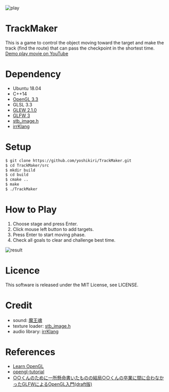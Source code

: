 ![play](https://github.com/yoshikiri/TrackMaker/blob/master/resource/thumbnail/play.png)


# TrackMaker
This is a game to control the object moving toward the target and make the track (find the route) that can pass the checkpoint in the shortest time.   
[Demo play movie on YouTube](https://youtu.be/pc5txYNgkhs)

# Dependency
- Ubuntu 18.04
- C++14
- [OpenGL 3.3](https://www.opengl.org/)
- GLSL 3.3
- [GLEW 2.1.0](http://glew.sourceforge.net/)
- [GLFW 3](https://www.glfw.org/)
- [stb_image.h](https://github.com/nothings/stb.git)
- [irrKlang](https://www.ambiera.com/irrklang/)

# Setup
```sh 
$ git clone https://github.com/yoshikiri/TrackMaker.git  
$ cd TrackMaker/src  
$ mkdir build  
$ cd build  
$ cmake ..  
$ make  
$ ./TrackMaker

```

# How to Play
1. Choose stage and press Enter.  
1. Click mouse left button to add targets.  
1. Press Enter to start moving phase.  
1. Check all goals to clear and challenge best time.  

![result](https://github.com/yoshikiri/TrackMaker/blob/master/resource/thumbnail/result.png)

# Licence
This software is released under the MIT License, see LICENSE.

# Credit
- sound: [魔王魂](https://maoudamashii.jokersounds.com/music_rule.html)
- texture loader: [stb_image.h](https://github.com/nothings/stb.git)
- audio library: [irrKlang](https://www.ambiera.com/irrklang/)

# References
- [Learn OpenGL](https://learnopengl.com/)
- [opengl-tutorial](http://www.opengl-tutorial.org/)
- [○○くんのために一所懸命書いたものの結局○○くんの卒業に間に合わなかったGLFWによるOpenGL入門(draft版)](http://marina.sys.wakayama-u.ac.jp/~tokoi/GLFWdraft.pdf)
